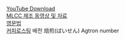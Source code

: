 [YouTube Download](https://www.mediamister.com/free-youtube-video-downloader)  
[MLCC 제조 동영상 및 자료](https://prd2021.tistory.com/253)  
[영문법](https://lux-rabidus.com/category/english/grammar)  
[커피로스팅](https://m.blog.naver.com/zenzen49/221744650615)  배전 焙煎(ばいせん) Agtron number  
